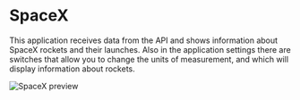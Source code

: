 # SpaceX
This application receives data from the API and shows information about SpaceX rockets and their launches. Also in the application settings there are switches that allow you to change the units of measurement, and which will display information about rockets.

![SpaceX preview](https://user-images.githubusercontent.com/25493451/165879789-8763987a-4042-4a48-ac83-20503c89ffe7.png)
